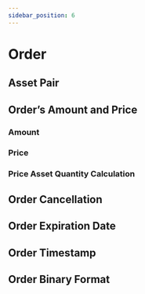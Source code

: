 ```yaml
---
sidebar_position: 6
---
```


# Order

## Asset Pair


## Order’s Amount and Price

### Amount

### Price

### Price Asset Quantity Calculation

## Order Cancellation


## Order Expiration Date


## Order Timestamp


## Order Binary Format

